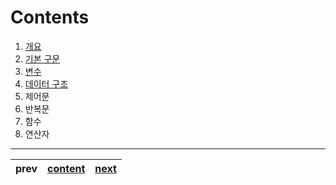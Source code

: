 # Contents

1. [개요](./01-intro.ko-KR.md)
2. [기본 구문](./02-sentence.ko-KR.md)
3. [변수](./03-variable.ko-KR.md)
4. [데이터 구조](./04-datastructure.ko-KR.md)
5. 제어문
6. 반복문
7. 함수
8. 연산자

---
|prev|[content](./00-contents.ko-KR.md)|[next](./01-intro.ko-KR.md)|
|:--:|:--:|:--:|
